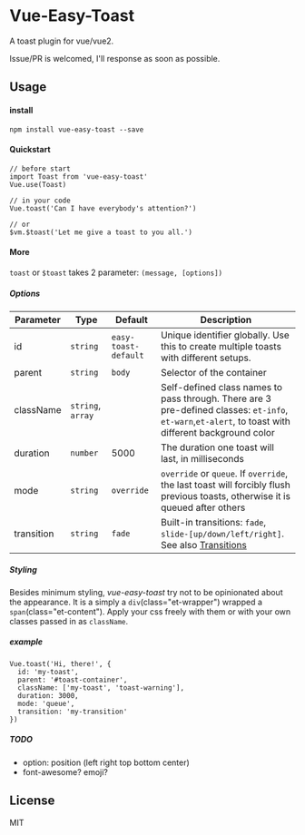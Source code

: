 # Vue-Easy-Toast

A toast plugin for vue/vue2.

Issue/PR is welcomed, I'll response as soon as possible.

## Usage

#### install
`npm install vue-easy-toast --save`

#### Quickstart
```
// before start
import Toast from 'vue-easy-toast'
Vue.use(Toast)

// in your code
Vue.toast('Can I have everybody's attention?')

// or
$vm.$toast('Let me give a toast to you all.')
```

#### More

`toast` or `$toast` takes 2 parameter: `(message, [options])`

##### Options

Parameter | Type |Default| Description
--------- | ---- | ------|-----------
id | `string` | `easy-toast-default` | Unique identifier globally. Use this to create multiple toasts with different setups.
parent | `string`| `body` | Selector of the container
className | `string`, `array` | | Self-defined class names to pass through. There are 3 pre-defined classes: `et-info`, `et-warn`,`et-alert`, to toast with different background color
duration | `number` | 5000 | The duration one toast will last, in milliseconds
mode | `string` | `override` | `override` or `queue`. If `override`, the last toast will forcibly flush previous toasts, otherwise it is queued after others
transition | `string` | `fade` | Built-in transitions: `fade`, `slide-[up/down/left/right]`. See also [Transitions](http://v1.vuejs.org/guide/transitions.html)

##### Styling

Besides minimum styling, *vue-easy-toast* try not to be opinionated about the appearance. It is a simply a `div`(class="et-wrapper") wrapped a `span`(class="et-content"). Apply your css freely with them or with your own classes passed in as `className`.  

##### example
```
Vue.toast('Hi, there!', {
  id: 'my-toast',
  parent: '#toast-container',
  className: ['my-toast', 'toast-warning'],
  duration: 3000,
  mode: 'queue',
  transition: 'my-transition'
})
```

##### TODO
*  option: position (left right top bottom center)
*  font-awesome? emoji?

## License
MIT
